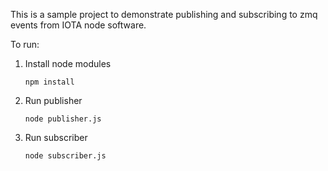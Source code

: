 This is a sample project to demonstrate publishing and subscribing to zmq events from IOTA node software. 

To run:

1. Install node modules

    ```
    npm install
    ```

2. Run publisher

    ```
    node publisher.js
    ```

3. Run subscriber

    ```
    node subscriber.js
    ```

